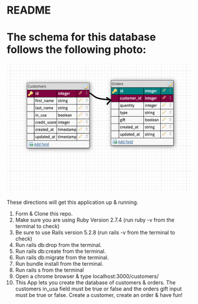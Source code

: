 # README #

# The schema for this database follows the following photo:
<img src="app/assets/images/schema.jpg" alt="This is the schema for the database" title="Database Schema"> 

These directions will get this application up & running.

1. Form & Clone this repo.
1. Make sure you are using Ruby Version 2.7.4 (run ruby -v from the terminal to check)
1. Be sure to use Rails version 5.2.8 (run rails -v from the terminal to check)
1. Run rails db:drop from the terminal.
1. Run rails db:create from the terminal.
1. Run rails db:migrate from the terminal.
1. Run bundle install from the terminal.
1. Run rails s from the terminal
1. Open a chrome browser & type localhost:3000/customers/
1. This App lets you create the database of customers & orders. 
The customers in_usa field must be true or false and the orders gift input must be true or false. Create a customer, create an order & have fun!




